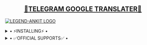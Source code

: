 <h2 align="center"> <a href="https://github.com/LEGEND-ANKIT/TELEGRAM-GOOGLE-TRANSLATER">🔰TELEGRAM GOOGLE TRANSLATER🔰</a></h2>


[![LEGEND-ANKIT LOGO](https://telegra.ph/file/b002d63974bd05ea7a336.jpg)](https://github.com/LEGEND-ANKIT/TELEGRAM-GOOGLE-TRANSLATER)


<details>
  <summary> • ⚡INSTALLING⚡ • </summary>
  <a href="https://heroku.com/deploy?template=https://github.com/LEGEND-ANKIT/TELEGRAM-GOOGLE-TRANSLATER"><img src="https://www.herokucdn.com/deploy/button.svg"></a>
  
</details>

<details>
  <summary> • ✅OFFICIAL SUPPORTS✅ • </summary>


<a href="https://github.com/LEGEND-ANKIT"><img src="https://img.shields.io/badge/FOLLOW%20ME%20ON-GITHUB-black.svg?style=for-the-badge&logo=github"></a>
</details>
